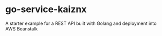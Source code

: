 # go-service-kaiznx
A starter example for a REST API built with Golang and deployment into AWS Beanstalk
